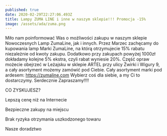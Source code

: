 ```yaml
---
published: true
date: 2020-02-29T22:27:06.493Z
title: Lampy ZUMA LINE i inne w naszym sklepie!!! Promocja -15%
image: /assets/ada/zuma.png
---
```

Miło nam poinformować Was o możliwości zakupu w naszym sklepie Nowoczesnych Lamp ZumaLine, jak i innych. Przez Marzec zachęcamy do kupowania lamp Marki ZumaLine, na którą otrzymujecie 15% rabatu niezależnie od kwoty zakupu. Dodatkowo przy zakupach powyżej 1000zł dokładamy kolejne 5% ekstra, czyli rabat wyniesie 20%. Część opraw możecie obejrzeć w Leżajsku w sklepie ARTEL przy ulicy Żwirki i Wigury 9, a cały asortyment możemy zamówić pod Ciebie. Cały asortyment marki pod ardesem: https://zumaline.com Wybierz coś dla siebie, a my Ci to dostarczymy. Serdecznie Zapraszamy!!!!



CO ZYSKUJESZ?



Lepszą cenę niż na Internecie

Bezpieczne zakupy na miejscu

Brak ryzyka otrzymania uszkodzonego towaru

Nasze doradztwo
